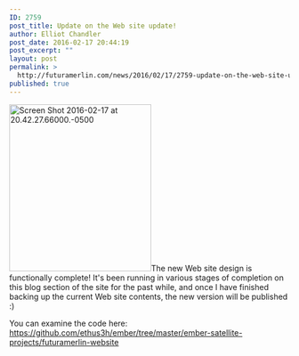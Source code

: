 ```yaml
---
ID: 2759
post_title: Update on the Web site update!
author: Elliot Chandler
post_date: 2016-02-17 20:44:19
post_excerpt: ""
layout: post
permalink: >
  http://futuramerlin.com/news/2016/02/17/2759-update-on-the-web-site-update/
published: true
---
```

<a href="http://futuramerlin.com/c/wp-content/uploads/2016/02/Screen-Shot-2016-02-17-at-20.42.27.66000.-0500.png" rel="attachment wp-att-2761"><img class="alignright wp-image-2761 size-medium" src="http://futuramerlin.com/c/wp-content/uploads/2016/02/Screen-Shot-2016-02-17-at-20.42.27.66000.-0500-255x300.png" alt="Screen Shot 2016-02-17 at 20.42.27.66000.-0500" width="255" height="300" /></a>The new Web site design is functionally complete! It's been running in various stages of completion on this blog section of the site for the past while, and once I have finished backing up the current Web site contents, the new version will be published :)

You can examine the code here: <a href="https://github.com/ethus3h/ember/tree/master/ember-satellite-projects/futuramerlin-website">https://github.com/ethus3h/ember/tree/master/ember-satellite-projects/futuramerlin-website</a>